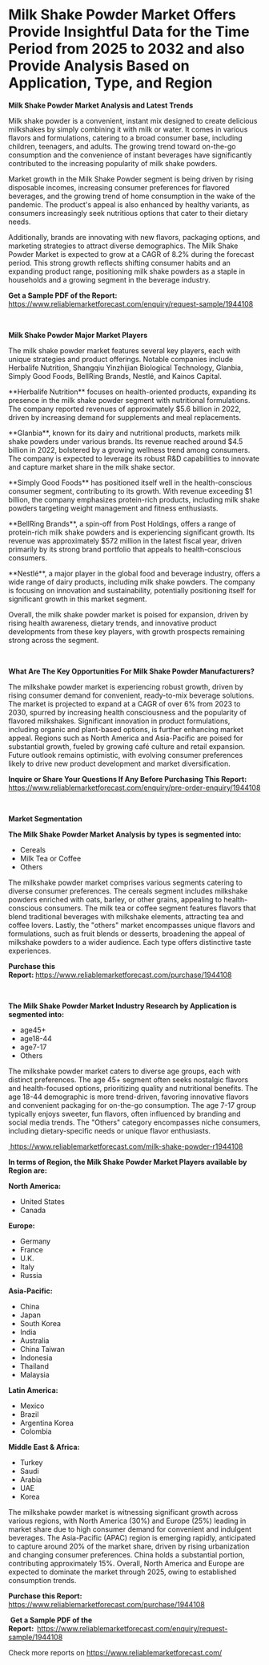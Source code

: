 <p><h1>Milk Shake Powder Market Offers Provide Insightful Data for the Time Period from 2025 to 2032 and also Provide Analysis Based on Application, Type, and Region</h1></p><p><strong>Milk Shake Powder Market Analysis and Latest Trends</strong></p>
<p><p>Milk shake powder is a convenient, instant mix designed to create delicious milkshakes by simply combining it with milk or water. It comes in various flavors and formulations, catering to a broad consumer base, including children, teenagers, and adults. The growing trend toward on-the-go consumption and the convenience of instant beverages have significantly contributed to the increasing popularity of milk shake powders.</p><p>Market growth in the Milk Shake Powder segment is being driven by rising disposable incomes, increasing consumer preferences for flavored beverages, and the growing trend of home consumption in the wake of the pandemic. The product's appeal is also enhanced by healthy variants, as consumers increasingly seek nutritious options that cater to their dietary needs.</p><p>Additionally, brands are innovating with new flavors, packaging options, and marketing strategies to attract diverse demographics. The Milk Shake Powder Market is expected to grow at a CAGR of 8.2% during the forecast period. This strong growth reflects shifting consumer habits and an expanding product range, positioning milk shake powders as a staple in households and a growing segment in the beverage industry.</p></p>
<p><strong>Get a Sample PDF of the Report:&nbsp;</strong> <a href="https://www.reliablemarketforecast.com/enquiry/request-sample/1944108?utm_campaign=3171&utm_medium=2&utm_source=Github&utm_content=ia&utm_term=07042025&utm_id=milk-shake-powder">https://www.reliablemarketforecast.com/enquiry/request-sample/1944108</a></p>
<p>&nbsp;</p>
<p><strong>Milk Shake Powder Major Market Players</strong></p>
<p><p>The milk shake powder market features several key players, each with unique strategies and product offerings. Notable companies include Herbalife Nutrition, Shangqiu Yinzhijian Biological Technology, Glanbia, Simply Good Foods, BellRing Brands, Nestlé, and Kainos Capital.</p><p>**Herbalife Nutrition** focuses on health-oriented products, expanding its presence in the milk shake powder segment with nutritional formulations. The company reported revenues of approximately $5.6 billion in 2022, driven by increasing demand for supplements and meal replacements.</p><p>**Glanbia**, known for its dairy and nutritional products, markets milk shake powders under various brands. Its revenue reached around $4.5 billion in 2022, bolstered by a growing wellness trend among consumers. The company is expected to leverage its robust R&D capabilities to innovate and capture market share in the milk shake sector.</p><p>**Simply Good Foods** has positioned itself well in the health-conscious consumer segment, contributing to its growth. With revenue exceeding $1 billion, the company emphasizes protein-rich products, including milk shake powders targeting weight management and fitness enthusiasts.</p><p>**BellRing Brands**, a spin-off from Post Holdings, offers a range of protein-rich milk shake powders and is experiencing significant growth. Its revenue was approximately $572 million in the latest fiscal year, driven primarily by its strong brand portfolio that appeals to health-conscious consumers.</p><p>**Nestlé**, a major player in the global food and beverage industry, offers a wide range of dairy products, including milk shake powders. The company is focusing on innovation and sustainability, potentially positioning itself for significant growth in this market segment.</p><p>Overall, the milk shake powder market is poised for expansion, driven by rising health awareness, dietary trends, and innovative product developments from these key players, with growth prospects remaining strong across the segment.</p></p>
<p>&nbsp;</p>
<p><strong>What Are The Key Opportunities For Milk Shake Powder Manufacturers?</strong></p>
<p><p>The milkshake powder market is experiencing robust growth, driven by rising consumer demand for convenient, ready-to-mix beverage solutions. The market is projected to expand at a CAGR of over 6% from 2023 to 2030, spurred by increasing health consciousness and the popularity of flavored milkshakes. Significant innovation in product formulations, including organic and plant-based options, is further enhancing market appeal. Regions such as North America and Asia-Pacific are poised for substantial growth, fueled by growing café culture and retail expansion. Future outlook remains optimistic, with evolving consumer preferences likely to drive new product development and market diversification.</p></p>
<p><strong>Inquire or Share Your Questions If Any Before Purchasing This Report:</strong> <a href="https://www.reliablemarketforecast.com/enquiry/pre-order-enquiry/1944108?utm_campaign=3171&utm_medium=2&utm_source=Github&utm_content=ia&utm_term=07042025&utm_id=milk-shake-powder">https://www.reliablemarketforecast.com/enquiry/pre-order-enquiry/1944108</a></p>
<p>&nbsp;</p>
<p><strong>Market Segmentation</strong></p>
<p><strong>The Milk Shake Powder Market Analysis by types is segmented into:</strong></p>
<p><ul><li>Cereals</li><li>Milk Tea or Coffee</li><li>Others</li></ul></p>
<p><p>The milkshake powder market comprises various segments catering to diverse consumer preferences. The cereals segment includes milkshake powders enriched with oats, barley, or other grains, appealing to health-conscious consumers. The milk tea or coffee segment features flavors that blend traditional beverages with milkshake elements, attracting tea and coffee lovers. Lastly, the "others" market encompasses unique flavors and formulations, such as fruit blends or desserts, broadening the appeal of milkshake powders to a wider audience. Each type offers distinctive taste experiences.</p></p>
<p><strong>Purchase this Report:&nbsp;</strong><a href="https://www.reliablemarketforecast.com/purchase/1944108?utm_campaign=3171&utm_medium=2&utm_source=Github&utm_content=ia&utm_term=07042025&utm_id=milk-shake-powder">https://www.reliablemarketforecast.com/purchase/1944108</a></p>
<p>&nbsp;</p>
<p><strong>The Milk Shake Powder Market Industry Research by Application is segmented into:</strong></p>
<p><ul><li>age45+</li><li>age18-44</li><li>age7-17</li><li>Others</li></ul></p>
<p><p>The milkshake powder market caters to diverse age groups, each with distinct preferences. The age 45+ segment often seeks nostalgic flavors and health-focused options, prioritizing quality and nutritional benefits. The age 18-44 demographic is more trend-driven, favoring innovative flavors and convenient packaging for on-the-go consumption. The age 7-17 group typically enjoys sweeter, fun flavors, often influenced by branding and social media trends. The "Others" category encompasses niche consumers, including dietary-specific needs or unique flavor enthusiasts.</p></p>
<p><a href="https://www.reliablemarketforecast.com/milk-shake-powder-r1944108?utm_campaign=3171&utm_medium=2&utm_source=Github&utm_content=ia&utm_term=07042025&utm_id=milk-shake-powder">&nbsp;https://www.reliablemarketforecast.com/milk-shake-powder-r1944108</a></p>
<p><strong>In terms of Region, the Milk Shake Powder Market Players available by Region are:</strong></p>
<p>
    <p> <strong> North America: </strong>
        <ul>
            <li>United States</li>
            <li>Canada</li>
        </ul>
        </p> 
    <p> <strong> Europe: </strong>
        <ul>
            <li>Germany</li>
            <li>France</li>
            <li>U.K.</li>
            <li>Italy</li>
            <li>Russia</li>
        </ul>
        </p> 
    <p> <strong> Asia-Pacific: </strong>
        <ul>
            <li>China</li>
            <li>Japan</li>
            <li>South Korea</li>
            <li>India</li>
            <li>Australia</li>
            <li>China Taiwan</li>
            <li>Indonesia</li>
            <li>Thailand</li>
            <li>Malaysia</li>
        </ul>
        </p> 
    <p> <strong> Latin America: </strong>
        <ul>
            <li>Mexico</li>
            <li>Brazil</li>
            <li>Argentina Korea</li>
            <li>Colombia</li>
        </ul>
        </p> 
    <p> <strong> Middle East & Africa: </strong>
        <ul>
            <li>Turkey</li>
            <li>Saudi</li>
            <li>Arabia</li>
            <li>UAE</li>
            <li>Korea</li>
        </ul>
    </p>
    </p>
<p><p>The milkshake powder market is witnessing significant growth across various regions, with North America (30%) and Europe (25%) leading in market share due to high consumer demand for convenient and indulgent beverages. The Asia-Pacific (APAC) region is emerging rapidly, anticipated to capture around 20% of the market share, driven by rising urbanization and changing consumer preferences. China holds a substantial portion, contributing approximately 15%. Overall, North America and Europe are expected to dominate the market through 2025, owing to established consumption trends.</p></p>
<p><strong>Purchase this Report: </strong><a href="https://www.reliablemarketforecast.com/purchase/1944108?utm_campaign=3171&utm_medium=2&utm_source=Github&utm_content=ia&utm_term=07042025&utm_id=milk-shake-powder">https://www.reliablemarketforecast.com/purchase/1944108</a></p>
<p>&nbsp;<strong>Get a Sample PDF of the Report:&nbsp;&nbsp;</strong><a href="https://www.reliablemarketforecast.com/enquiry/request-sample/1944108?utm_campaign=3171&utm_medium=2&utm_source=Github&utm_content=ia&utm_term=07042025&utm_id=milk-shake-powder">https://www.reliablemarketforecast.com/enquiry/request-sample/1944108</a></p>
<p><strong></strong></p>
<p>Check more reports on <a href="https://www.reliablemarketforecast.com/?utm_campaign=3171&utm_medium=2&utm_source=Github&utm_content=ia&utm_term=07042025&utm_id=milk-shake-powder">https://www.reliablemarketforecast.com/</a></p>
